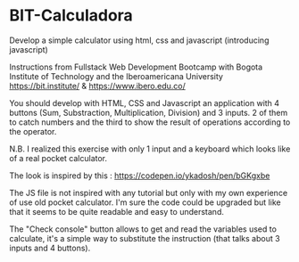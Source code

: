 # BIT-Calculadora
Develop a simple calculator using html, css and javascript (introducing javascript)

Instructions from Fullstack Web Development Bootcamp with Bogota Institute of Technology and the Iberoamericana University https://bit.institute/ & https://www.ibero.edu.co/

You should develop with HTML, CSS and Javascript an application with 4 buttons (Sum, Substraction, Multiplication, Division) and 3 inputs. 2 of them to catch numbers and the third to show the result of operations according to the operator.

N.B.
I realized this exercise with only 1 input and a keyboard which looks like of a real pocket calculator.

The look is inspired by this :
https://codepen.io/ykadosh/pen/bGKgxbe

The JS file is not inspired with any tutorial but only with my own experience of use old pocket calculator.
I'm sure the code could be upgraded but like that it seems to be quite readable and easy to understand.

The "Check console" button allows to get and read the variables used to calculate, it's a simple way to substitute the instruction (that talks about 3 inputs and 4 buttons).
